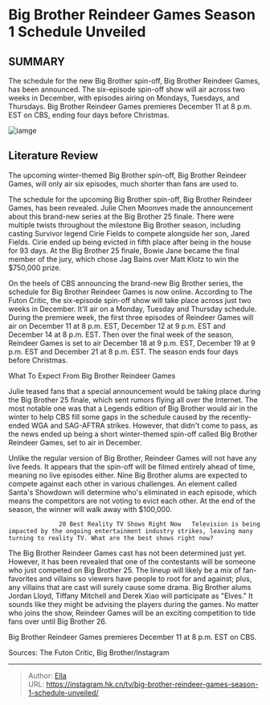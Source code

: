 # Big Brother Reindeer Games Season 1 Schedule Unveiled


## SUMMARY 



  The schedule for the new Big Brother spin-off, Big Brother Reindeer Games, has been announced.   The six-episode spin-off show will air across two weeks in December, with episodes airing on Mondays, Tuesdays, and Thursdays.   Big Brother Reindeer Games premieres December 11 at 8 p.m. EST on CBS, ending four days before Christmas.  

![iamge](https://static1.srcdn.com/wordpress/wp-content/uploads/2023/11/big-brother-reindeer-games-season-1-schedule-unveiled.jpg)

## Literature Review
The upcoming winter-themed Big Brother spin-off, Big Brother Reindeer Games, will only air six episodes, much shorter than fans are used to.




The schedule for the upcoming Big Brother spin-off, Big Brother Reindeer Games, has been revealed. Julie Chen Moonves made the announcement about this brand-new series at the Big Brother 25 finale. There were multiple twists throughout the milestone Big Brother season, including casting Survivor legend Cirie Fields to compete alongside her son, Jared Fields. Cirie ended up being evicted in fifth place after being in the house for 93 days. At the Big Brother 25 finale, Bowie Jane became the final member of the jury, which chose Jag Bains over Matt Klotz to win the $750,000 prize.




On the heels of CBS announcing the brand-new Big Brother series, the schedule for Big Brother Reindeer Games is now online. According to The Futon Critic, the six-episode spin-off show will take place across just two weeks in December. It&#39;ll air on a Monday, Tuesday and Thursday schedule. During the premiere week, the first three episodes of Reindeer Games will air on December 11 at 8 p.m. EST, December 12 at 9 p.m. EST and December 14 at 8 p.m. EST. Then over the final week of the season, Reindeer Games is set to air December 18 at 9 p.m. EST, December 19 at 9 p.m. EST and December 21 at 8 p.m. EST. The season ends four days before Christmas.


 What To Expect From Big Brother Reindeer Games 
          

Julie teased fans that a special announcement would be taking place during the Big Brother 25 finale, which sent rumors flying all over the Internet. The most notable one was that a Legends edition of Big Brother would air in the winter to help CBS fill some gaps in the schedule caused by the recently-ended WGA and SAG-AFTRA strikes. However, that didn&#39;t come to pass, as the news ended up being a short winter-themed spin-off called Big Brother Reindeer Games, set to air in December.





 

Unlike the regular version of Big Brother, Reindeer Games will not have any live feeds. It appears that the spin-off will be filmed entirely ahead of time, meaning no live episodes either. Nine Big Brother alums are expected to compete against each other in various challenges. An element called Santa&#39;s Showdown will determine who&#39;s eliminated in each episode, which means the competitors are not voting to evict each other. At the end of the season, the winner will walk away with $100,000.

                  20 Best Reality TV Shows Right Now   Television is being impacted by the ongoing entertainment industry strikes, leaving many turning to reality TV. What are the best shows right now?    

The Big Brother Reindeer Games cast has not been determined just yet. However, it has been revealed that one of the contestants will be someone who just competed on Big Brother 25. The lineup will likely be a mix of fan-favorites and villains so viewers have people to root for and against; plus, any villains that are cast will surely cause some drama. Big Brother alums Jordan Lloyd, Tiffany Mitchell and Derek Xiao will participate as &#34;Elves.&#34; It sounds like they might be advising the players during the games. No matter who joins the show, Reindeer Games will be an exciting competition to tide fans over until Big Brother 26.




Big Brother Reindeer Games premieres December 11 at 8 p.m. EST on CBS.

Sources: The Futon Critic, Big Brother/Instagram



---

> Author: [Ella](https://instagram.hk.cn/)  
> URL: https://instagram.hk.cn/tv/big-brother-reindeer-games-season-1-schedule-unveiled/  

